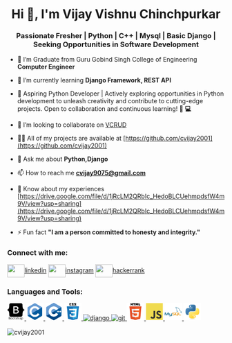 <h1 align="center">Hi 👋, I'm Vijay Vishnu Chinchpurkar</h1>
<h3 align="center">Passionate Fresher | Python | C++ | Mysql | Basic Django | Seeking Opportunities in Software Development</h3>

- 🔭 I’m Graduate from Guru Gobind Singh College of Engineering **Computer Engineer**

- 🌱 I’m currently learning **Django Framework, REST API**

- 🚀 Aspiring Python Developer | Actively exploring opportunities in Python development to unleash creativity and contribute to cutting-edge projects. Open to collaboration and continuous learning! 🐍 **💻**

- 👯 I’m looking to collaborate on [VCRUD](https://github.com/cvijay2001/VCRUD)

- 👨‍💻 All of my projects are available at [https://github.com/cvijay2001](https://github.com/cvijay2001)

- 💬 Ask me about **Python,Django**

- 📫 How to reach me **cvijay9075@gmail.com**

- 📄 Know about my experiences [https://drive.google.com/file/d/1jRcLM2QRbIc_HedoBLCUehmpdsfW4m9V/view?usp=sharing](https://drive.google.com/file/d/1jRcLM2QRbIc_HedoBLCUehmpdsfW4m9V/view?usp=sharing)

- ⚡ Fun fact **"I am a person committed to honesty and integrity."**

<h3 align="left">Connect with me:</h3>
<p align="left">
<a href="https://linkedin.com/in/vijay-chinchpurkar" target="blank"><img align="center" src="https://raw.githubusercontent.com/rahuldkjain/github-profile-readme-generator/master/src/images/icons/Social/linked-in-alt.svg" height="30" width="40" />linkedin</a>
<a href="https://instagram.com/er_vijay.c_official" target="blank"><img align="center" src="https://raw.githubusercontent.com/rahuldkjain/github-profile-readme-generator/master/src/images/icons/Social/instagram.svg"  height="30" width="40" />instagram</a>
<a href="https://www.hackerrank.com/chinchpurkarvij2" target="blank"><img align="center" src="https://raw.githubusercontent.com/rahuldkjain/github-profile-readme-generator/master/src/images/icons/Social/hackerrank.svg" height="30" width="40" />hackerrank</a>
</p>

<h3 align="left">Languages and Tools:</h3>
<p align="left"> <a href="https://getbootstrap.com" target="_blank" rel="noreferrer"> <img src="https://raw.githubusercontent.com/devicons/devicon/master/icons/bootstrap/bootstrap-plain-wordmark.svg" alt="bootstrap" width="40" height="40"/> </a> <a href="https://www.cprogramming.com/" target="_blank" rel="noreferrer"> <img src="https://raw.githubusercontent.com/devicons/devicon/master/icons/c/c-original.svg" alt="c" width="40" height="40"/> </a> <a href="https://www.w3schools.com/cpp/" target="_blank" rel="noreferrer"> <img src="https://raw.githubusercontent.com/devicons/devicon/master/icons/cplusplus/cplusplus-original.svg" alt="cplusplus" width="40" height="40"/> </a> <a href="https://www.w3schools.com/css/" target="_blank" rel="noreferrer"> <img src="https://raw.githubusercontent.com/devicons/devicon/master/icons/css3/css3-original-wordmark.svg" alt="css3" width="40" height="40"/> </a> <a href="https://www.djangoproject.com/" target="_blank" rel="noreferrer"> <img src="https://cdn.worldvectorlogo.com/logos/django.svg" alt="django" width="40" height="40"/> </a> <a href="https://git-scm.com/" target="_blank" rel="noreferrer"> <img src="https://www.vectorlogo.zone/logos/git-scm/git-scm-icon.svg" alt="git" width="40" height="40"/> </a> <a href="https://www.w3.org/html/" target="_blank" rel="noreferrer"> <img src="https://raw.githubusercontent.com/devicons/devicon/master/icons/html5/html5-original-wordmark.svg" alt="html5" width="40" height="40"/> </a> <a href="https://developer.mozilla.org/en-US/docs/Web/JavaScript" target="_blank" rel="noreferrer"> <img src="https://raw.githubusercontent.com/devicons/devicon/master/icons/javascript/javascript-original.svg" alt="javascript" width="40" height="40"/> </a> <a href="https://www.mysql.com/" target="_blank" rel="noreferrer"> <img src="https://raw.githubusercontent.com/devicons/devicon/master/icons/mysql/mysql-original-wordmark.svg" alt="mysql" width="40" height="40"/> </a> <a href="https://www.python.org" target="_blank" rel="noreferrer"> <img src="https://raw.githubusercontent.com/devicons/devicon/master/icons/python/python-original.svg" alt="python" width="40" height="40"/> </a> </p>

<p><img align="center" src="https://github-readme-stats.vercel.app/api/top-langs?username=cvijay2001&show_icons=true&locale=en&layout=compact" alt="cvijay2001" /></p>
